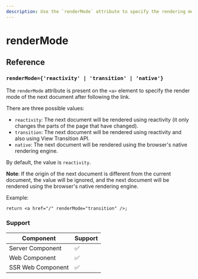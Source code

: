 ```yaml
---
description: Use the `renderMode` attribute to specify the rendering mode of the next document after following the link.
---
```


# renderMode

## Reference

### `renderMode={'reactivity' | 'transition' | 'native'}`

The `renderMode` attribute is present on the `<a>` element to specify the render mode of the next document after following the link.

There are three possible values:

- `reactivity`: The next document will be rendered using reactivity (it only changes the parts of the page that have changed).
- `transition`: The next document will be rendered using reactivity and also using View Transition API.
- `native`: The next document will be rendered using the browser's native rendering engine.

By default, the value is `reactivity`.

**Note**: If the origin of the next document is different from the current document, the value will be ignored, and the next document will be rendered using the browser's native rendering engine.

Example:

```tsx
return <a href="/" renderMode="transition" />;
```

### Support

| Component         | Support |
| ----------------- | ------- |
| Server Component  | ✅      |
| Web Component     | ✅      |
| SSR Web Component | ✅      |
